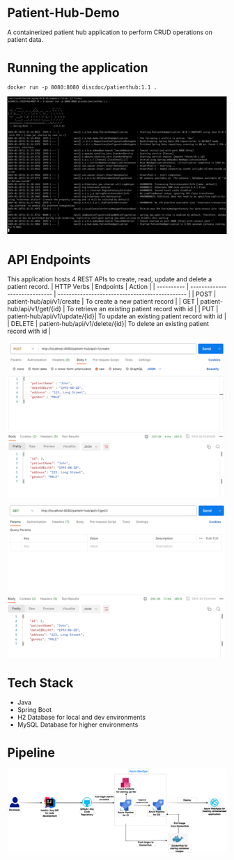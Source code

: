 # Patient-Hub-Demo
A containerized patient hub application to perform CRUD operations on patient data.

# Running the application
```shell
docker run -p 8080:8080 discdoc/patienthub:1.1 .
```
![Docker App.png](Images/DockerApp.png)

# API Endpoints
This application hosts 4 REST APIs to create, read, update and delete a patient record.
| HTTP Verbs |          Endpoints            |       Action                                   |
| ---------- | ----------------------------- | ---------------------------------------------- |
|    POST    | patient-hub/api/v1/create     | To create a new patient record                 |
|    GET     | patient-hub/api/v1/get/{id}   | To retrieve an existing patient record with id |
|    PUT     | patient-hub/api/v1/update/{id}| To update an existing patient record with id   |
|    DELETE  | patient-hub/api/v1/delete/{id}| To delete an existing patient record with id   |

![Create Patient.png](Images/CreatePatient.png)

![Get Patient.png](Images/GetPatient.png)

# Tech Stack
* Java
* Spring Boot
* H2 Database for local and dev environments
* MySQL Database for higher environments

# Pipeline
![img.png](Images/Architecture.png)